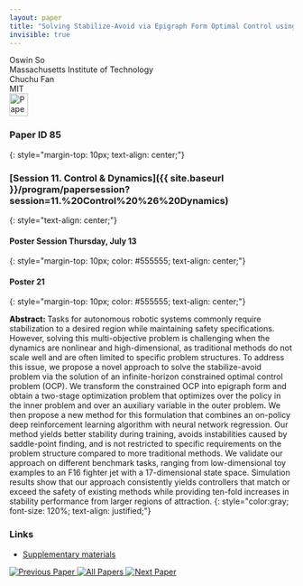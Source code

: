 ```yaml
---
layout: paper
title: "Solving Stabilize-Avoid via Epigraph Form Optimal Control using Deep Reinforcement Learning"
invisible: true
---
```

<div class="paper-authors">
<div class="paper-author-box">
    <div class="paper-author-name">Oswin So</div>
    <div class="paper-author-uni">Massachusetts Institute of Technology</div>
</div>
<div class="paper-author-box">
    <div class="paper-author-name">Chuchu Fan</div>
    <div class="paper-author-uni">MIT</div>
</div>

</div><div class="paper-pdf">
<div> <a href="http://www.roboticsproceedings.org/rss19/p085.pdf"><img src="{{ site.baseurl }}/images/paper_link.png" alt="Paper Website" width = "33"  height = "40"/></a> </div>
</div>

### Paper ID 85
{: style="margin-top: 10px; text-align: center;"}

### [Session 11. Control & Dynamics]({{ site.baseurl }}/program/papersession?session=11.%20Control%20%26%20Dynamics)
{: style="text-align: center;"}

#### Poster Session Thursday, July 13
{: style="margin-top: 10px; color: #555555; text-align: center;"}

#### Poster 21
{: style="margin-top: 10px; color: #555555; text-align: center;"}

<b style="color: black;">Abstract: </b>Tasks for autonomous robotic systems commonly require stabilization to a desired region while maintaining safety specifications. However, solving this multi-objective problem is challenging when the dynamics are nonlinear and high-dimensional, as traditional methods do not scale well and are often limited to specific problem structures. To address this issue, we propose a novel approach to solve the stabilize-avoid problem via the solution of an infinite-horizon constrained optimal control problem (OCP). We transform the constrained OCP into epigraph form and obtain a two-stage optimization problem that optimizes over the policy in the inner problem and over an auxiliary variable in the outer problem. We then propose a new method for this formulation that combines an on-policy deep reinforcement learning algorithm with neural network regression. Our method yields better stability during training, avoids instabilities caused by saddle-point finding, and is not restricted to specific requirements on the problem structure compared to more traditional methods. We validate our approach on different benchmark tasks, ranging from low-dimensional toy examples to an F16 fighter jet with a 17-dimensional state space. Simulation results show that our approach consistently yields controllers that match or exceed the safety of existing methods while providing ten-fold increases in stability performance from larger regions of attraction.
{: style="color:gray; font-size: 120%; text-align: justified;"}


### Links
- [Supplementary materials](http://www.roboticsproceedings.org/rss19/p085_sup.zip)

<div class="paper-menu">
<a href="{{ site.baseurl }}/program/papers/084/"> <img src="{{ site.baseurl }}/images/previous_paper_icon.png" alt="Previous Paper" title="Previous Paper"/> </a>
<a href="{{ site.baseurl }}/program/papers"><img src="{{ site.baseurl }}/images/overview_icon.png" alt="All Papers" title="All Papers"/> </a>
<a href="{{ site.baseurl }}/program/papers/086/"> <img src="{{ site.baseurl }}/images/next_paper_icon.png" alt="Next Paper" title="Next Paper"/> </a>

</div>
